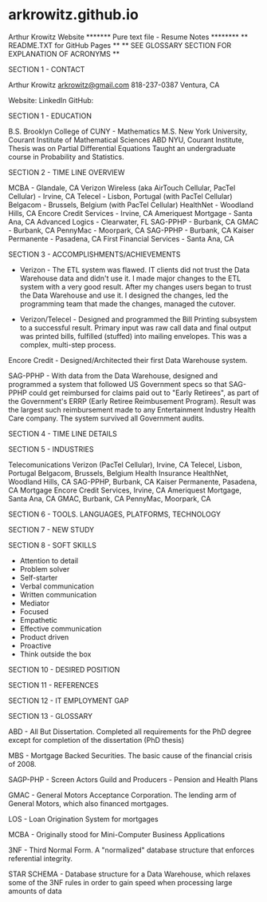 # arkrowitz.github.io
Arthur Krowitz Website
******* Pure text file - Resume Notes ********
      ** README.TXT for GitHub Pages **
      ** SEE GLOSSARY SECTION FOR EXPLANATION OF ACRONYMS **

SECTION 1 - CONTACT

Arthur Krowitz
arkrowitz@gmail.com
818-237-0387
Ventura, CA

Website:
LinkedIn
GitHub:


SECTION 1 - EDUCATION

B.S. Brooklyn College of CUNY - Mathematics
M.S. New York University, Courant Institute of Mathematical Sciences
ABD NYU, Courant Institute, Thesis was on Partial Differential Equations
   Taught an undergraduate course in Probability and Statistics.


SECTION 2 - TIME LINE OVERVIEW

MCBA - Glandale, CA
Verizon Wireless (aka AirTouch Cellular, PacTel Cellular) - Irvine, CA
Telecel - Lisbon, Portugal (with PacTel Cellular)
Belgacom - Brussels, Belgium (with PacTel Cellular)
HealthNet - Woodland Hills, CA
Encore Credit Services - Irvine, CA
Ameriquest Mortgage - Santa Ana, CA
Advanced Logics - Clearwater, FL
SAG-PPHP - Burbank, CA
GMAC - Burbank, CA
PennyMac - Moorpark, CA
SAG-PPHP - Burbank, CA
Kaiser Permanente - Pasadena, CA
First Financial Services - Santa Ana, CA


SECTION 3 - ACCOMPLISHMENTS/ACHIEVEMENTS

- Verizon - The ETL system was flawed. IT clients did not trust the
Data Warehouse data and didn't use it.  I made major changes to the
ETL system with a very good result. After my changes users began to
trust the Data Warehouse and use it.  I designed the changes, led the
programming team that made the changes, managed the cutover.

- Verizon/Telecel - Designed and programmed the Bill Printing subsystem
to a successful result. Primary input was raw call data and final
output was printed bills, fulfilled (stuffed) into mailing envelopes. This was
a complex, multi-step process.

Encore Credit - Designed/Architected their first Data Warehouse system.

SAG-PPHP - With data from the Data Warehouse, designed and programmed a system 
that followed US Government specs so that SAG-PPHP could get
reimbursed for claims paid out to "Early Retirees", as part of the 
Government's ERRP (Early Retiree Reimbusement Program). Result was the
largest such reimbursement made to any Entertainment Industry Health Care
company.  The system survived all Government audits.


SECTION 4 - TIME LINE DETAILS



SECTION 5 - INDUSTRIES

Telecomunications
    Verizon (PacTel Cellular), Irvine, CA
    Telecel, Lisbon, Portugal
    Belgacom, Brussels, Belgium
Health Insurance
    HealthNet, Woodland Hills, CA
    SAG-PPHP, Burbank, CA
    Kaiser Permanente, Pasadena, CA
Mortgage
    Encore Credit Services, Irvine, CA
    Ameriquest Mortgage, Santa Ana, CA
    GMAC, Burbank, CA
    PennyMac, Moorpark, CA


SECTION 6 - TOOLS. LANGUAGES, PLATFORMS, TECHNOLOGY


SECTION 7 - NEW STUDY


SECTION 8 - SOFT SKILLS

- Attention to detail
- Problem solver
- Self-starter
- Verbal communication
- Written communication
- Mediator
- Focused
- Empathetic
- Effective communication
- Product driven
- Proactive
- Think outside the box


SECTION 10 - DESIRED POSITION 


SECTION 11 -  REFERENCES


SECTION 12 - IT EMPLOYMENT GAP


SECTION 13 - GLOSSARY

ABD - All But Dissertation. Completed all requirements for the PhD degree except for
completion of the dissertation (PhD thesis)

MBS - Mortgage Backed Securities.  The basic cause of the financial crisis of 2008.

SAGP-PHP - Screen Actors Guild and Producers - Pension and Health Plans

GMAC - General Motors Acceptance Corporation.  The lending arm of General Motors,
which also financed mortgages.

LOS - Loan Origination System for mortgages

MCBA - Originally stood for Mini-Computer Business Applications

3NF - Third Normal Form.  A "normalized" database structure that enforces referential
integrity.

STAR SCHEMA - Database structure for a Data Warehouse, which relaxes some of the
3NF rules in order to gain speed when processing large amounts of data

